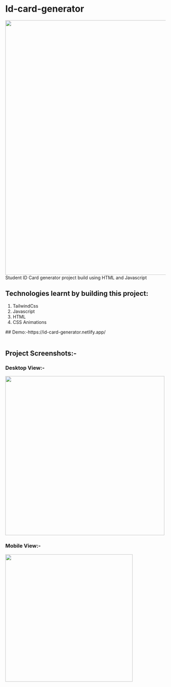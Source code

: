 # Id-card-generator
<img src="https://res.cloudinary.com/dhfpcwwq0/image/upload/v1627474575/id-card-generator_axf3zs.png" width="800px">
Student ID Card generator project build using HTML and Javascript

<h2>Technologies learnt by building this project:</h2>
<ol>
  <li>TailwindCss</li>

 <li>Javascript</li>

  <li>HTML</li>
 
  <li>CSS Animations</li>
  </ol>
## Demo:-https://id-card-generator.netlify.app/
<br></br>
<h2>Project Screenshots:-</h2>
<h3>Desktop View:-</h3>
<img src="https://res.cloudinary.com/dhfpcwwq0/image/upload/v1627490107/Screenshot_16_suwqou.png" width="500px">
<h3>Mobile View:-</h3>
<img src="https://res.cloudinary.com/dhfpcwwq0/image/upload/v1627490113/Screenshot_17_h6w9rh.png" height="400px">

